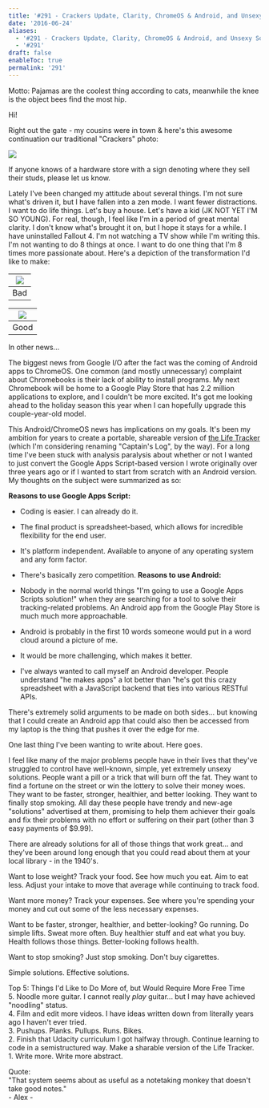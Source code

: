 ```yaml
---
title: '#291 - Crackers Update, Clarity, ChromeOS & Android, and Unsexy Solutions'
date: '2016-06-24'
aliases:
  - '#291 - Crackers Update, Clarity, ChromeOS & Android, and Unsexy Solutions'
  - '#291'
draft: false
enableToc: true
permalink: '291'
---
```


Motto: Pajamas are the coolest thing according to cats, meanwhile the knee is the object bees find the most hip.  
  
Hi!  
  
Right out the gate - my cousins were in town & here's this awesome continuation our traditional "Crackers" photo:  
  
[![](assets/291-1.png)](https://2.bp.blogspot.com/-lhknnggF3Pk/V227XmAECAI/AAAAAAACWW4/gHFsQmA-RO8LlnliqHvchfIMNCIAjM4VwCLcB/s1600/Crackers%2B2016%2Bmedium.png)

  
If anyone knows of a hardware store with a sign denoting where they sell their studs, please let us know.  
  
Lately I've been changed my attitude about several things. I'm not sure what's driven it, but I have fallen into a zen mode. I want fewer distractions. I want to do life things. Let's buy a house. Let's have a kid (JK NOT YET I'M SO YOUNG). For real, though, I feel like I'm in a period of great mental clarity. I don't know what's brought it on, but I hope it stays for a while. I have uninstalled Fallout 4\. I'm not watching a TV show while I'm writing this. I'm not wanting to do 8 things at once. I want to do one thing that I'm 8 times more passionate about. Here's a depiction of the transformation I'd like to make:  
  
| [![](assets/291-2.jpg)](https://1.bp.blogspot.com/-4KvyY2YlLcg/V23MfpIDOxI/AAAAAAACWX8/ofB%5FGf1Uh1AyZxnxbEvgm5Smo-yi5jtswCLcB/s1600/%2523291%2B-%2Bbad.jpg) |
| ---------------------------------------------------------------------------------------------------------------------------------------------------------------------------------------------------------------------------------------------------------------------------- |
| Bad                                                                                                                                                                                                                                                                          |

  
| [![](assets/291-3.jpg)](https://1.bp.blogspot.com/-kzZiT%5FwRiTU/V23MfnWIcQI/AAAAAAACWX4/Kmu8ovkuGG8IcIjVA1dt%5FmpRDgNoyPHrwCLcB/s1600/%2523291%2B-%2Bgood.jpg) |
| -------------------------------------------------------------------------------------------------------------------------------------------------------------------------------------------------------------------------------------------------------------------------------- |
| Good                                                                                                                                                                                                                                                                             |

In other news...  
  
The biggest news from Google I/O after the fact was the coming of Android apps to ChromeOS. One common (and mostly unnecessary) complaint about Chromebooks is their lack of ability to install programs. My next Chromebook will be home to a Google Play Store that has 2.2 million applications to explore, and I couldn't be more excited. It's got me looking ahead to the holiday season this year when I can hopefully upgrade this couple-year-old model.   
  
This Android/ChromeOS news has implications on my goals. It's been my ambition for years to create a portable, shareable version of [the Life Tracker](http://www.aarongilly.com/p/feature-life-tracker.html) (which I'm considering renaming "Captain's Log", by the way). For a long time I've been stuck with analysis paralysis about whether or not I wanted to just convert the Google Apps Script-based version I wrote originally over three years ago or if I wanted to start from scratch with an Android version. My thoughts on the subject were summarized as so:  
  
**Reasons to use Google Apps Script:**  
  
* Coding is easier. I can already do it.
* The final product is spreadsheet-based, which allows for incredible flexibility for the end user.
* It's platform independent. Available to anyone of any operating system and any form factor.
* There's basically zero competition.
**Reasons to use Android:**  
  
  
* Nobody in the normal world things "I'm going to use a Google Apps Scripts solution!" when they are searching for a tool to solve their tracking-related problems. An Android app from the Google Play Store is much much more approachable.
* Android is probably in the first 10 words someone would put in a word cloud around a picture of me.
* It would be more challenging, which makes it better.
* I've always wanted to call myself an Android developer. People understand "he makes apps" a lot better than "he's got this crazy spreadsheet with a JavaScript backend that ties into various RESTful APIs.

There's extremely solid arguments to be made on both sides... but knowing that I could create an Android app that could also then be accessed from my laptop is the thing that pushes it over the edge for me.

  
One last thing I've been wanting to write about. Here goes.

  
I feel like many of the major problems people have in their lives that they've struggled to control have well-known, simple, yet extremely unsexy solutions. People want a pill or a trick that will burn off the fat. They want to find a fortune on the street or win the lottery to solve their money woes. They want to be faster, stronger, healthier, and better looking. They want to finally stop smoking. All day these people have trendy and new-age "solutions" advertised at them, promising to help them achiever their goals and fix their problems with no effort or suffering on their part (other than 3 easy payments of $9.99).

There are already solutions for all of those things that work great... and they've been around long enough that you could read about them at your local library - in the 1940's. 

  
Want to lose weight? Track your food. See how much you eat. Aim to eat less. Adjust your intake to move that average while continuing to track food. 

Want more money? Track your expenses. See where you're spending your money and cut out some of the less necessary expenses.

Want to be faster, stronger, healthier, and better-looking? Go running. Do simple lifts. Sweat more often. Buy healthier stuff and eat what you buy. Health follows those things. Better-looking follows health.

Want to stop smoking? Just stop smoking. Don't buy cigarettes.

  
Simple solutions. Effective solutions.
  
  
Top 5: Things I'd Like to Do More of, but Would Require More Free Time  
5\. Noodle more guitar. I cannot really _play_ guitar... but I may have achieved "noodling" status.   
4\. Film and edit more videos. I have ideas written down from literally years ago I haven't ever tried.  
3\. Pushups. Planks. Pullups. Runs. Bikes.   
2\. Finish that Udacity curriculum I got halfway through. Continue learning to code in a semistructured way. Make a sharable version of the Life Tracker.  
1\. Write more. Write more abstract.  
  
Quote:  
"That system seems about as useful as a notetaking monkey that doesn't take good notes."  
\- Alex -
